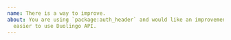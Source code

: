 ```yaml
---
name: There is a way to improve.
about: You are using `package:auth_header` and would like an improvement make it
  easier to use Duolingo API.
---
```


<!--
  Please describe the feature you'd like to see us implement along with a use
  case.
-->
